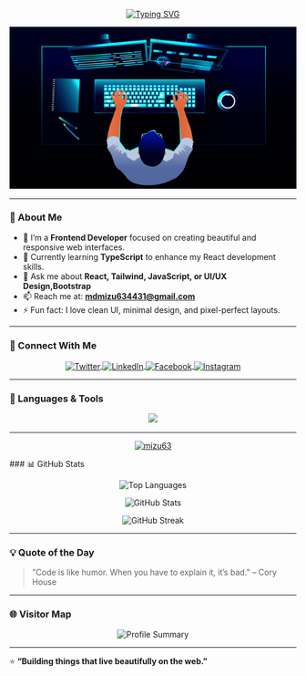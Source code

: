 <!-- PROFILE README FOR MD. MIZU AHMMED JIM -->

<!-- Typing Animation Header -->
<p align="center">
  <a href="https://git.io/typing-svg">
    <img src="https://readme-typing-svg.herokuapp.com?font=Fira+Code&duration=3000&pause=500&color=00BFFF&center=true&vCenter=true&width=600&lines=Hi+👋,+I'm+Md.+Mizu+Ahmmed+Jim;Frontend+Developer+from+Bangladesh;React+|+JavaScript+|+UI%2FUX;Always+learning+new+things!" alt="Typing SVG" />
  </a>
</p>

<p align="center">
  <img src="mizuguru.png" alt="Coding Animation" style="width:100%; max-width:1200px; height:300;" />
</p>





<!-- Social Badge -->
<!-- <p align="center">
  <a href="https://twitter.com/ahmmedmizu60051" target="blank">
    <img src="https://img.shields.io/twitter/follow/ahmmedmizu60051?logo=twitter&style=for-the-badge" alt="Twitter Follow" />
  </a>
</p>-->

---

### 🌱 About Me  
- 🔭 I’m a **Frontend Developer** focused on creating beautiful and responsive web interfaces.  
- 🌱 Currently learning **TypeScript** to enhance my React development skills.  
- 💬 Ask me about **React, Tailwind, JavaScript, or UI/UX Design,Bootstrap**  
- 📫 Reach me at: **mdmizu634431@gmail.com**  
- ⚡ Fun fact: I love clean UI, minimal design, and pixel-perfect layouts.  

---

### 🤝 Connect With Me  
<p align="center">
  <a href="https://twitter.com/ahmmedmizu60051" target="blank">
    <img align="center" src="https://skillicons.dev/icons?i=twitter" alt="Twitter" height="40" />
  </a>
  <a href="https://linkedin.com/in/mizuahmmed" target="blank">
    <img align="center" src="https://skillicons.dev/icons?i=linkedin" alt="LinkedIn" height="40" />
  </a>
  <a href="https://fb.com/mizuahmmedjim" target="blank">
    <img align="center" src="https://skillicons.dev/icons?i=facebook" alt="Facebook" height="40" />
  </a>
  <a href="https://instagram.com/mizuahmmedjim" target="blank">
    <img align="center" src="https://skillicons.dev/icons?i=instagram" alt="Instagram" height="40" />
  </a>
</p>

---

### 🧠 Languages & Tools  
<p align="center">
  <img src="https://skillicons.dev/icons?i=html,css,bootstrap,tailwind,js,ts,react,figma,git,ps,ai" />
</p>

---
<!-- Trophies -->
<p align="center">
  <a href="https://github.com/ryo-ma/github-profile-trophy">
    <img src="https://github-profile-trophy.vercel.app/?username=mizu63&theme=dracula&margin-w=10&row=1" alt="mizu63" />
  </a>
</p>
### 📊 GitHub Stats  
<p align="center">
  <img src="https://github-readme-stats.vercel.app/api/top-langs?username=mizu63&show_icons=true&locale=en&layout=compact&theme=radical" alt="Top Languages" />
</p>

<p align="center">
  <img src="https://github-readme-stats.vercel.app/api?username=mizu63&show_icons=true&locale=en&theme=radical" alt="GitHub Stats" />
</p>

<p align="center">
  <img src="https://github-readme-streak-stats.herokuapp.com/?user=mizu63&theme=radical" alt="GitHub Streak" />
</p>

---

### 💡 Quote of the Day  
> "Code is like humor. When you have to explain it, it’s bad." – Cory House

---

### 🌐 Visitor Map  
<p align="center">
  <img src="https://github-profile-summary-cards.vercel.app/api/cards/profile-details?username=mizu63&theme=radical" alt="Profile Summary" />
</p>

---

⭐ **“Building things that live beautifully on the web.”**  
